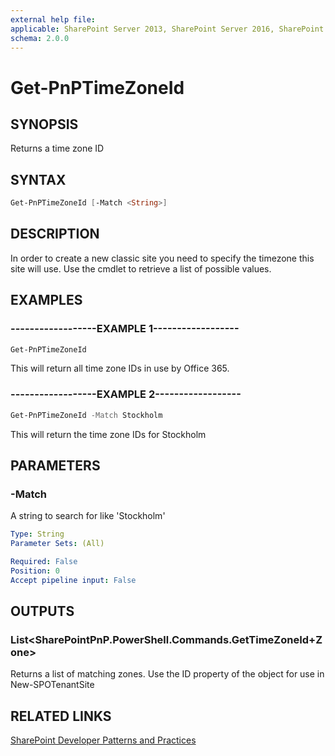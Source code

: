 ```yaml
---
external help file:
applicable: SharePoint Server 2013, SharePoint Server 2016, SharePoint Server 2019, SharePoint Online
schema: 2.0.0
---
```

# Get-PnPTimeZoneId

## SYNOPSIS
Returns a time zone ID

## SYNTAX 

```powershell
Get-PnPTimeZoneId [-Match <String>]
```

## DESCRIPTION
In order to create a new classic site you need to specify the timezone this site will use. Use the cmdlet to retrieve a list of possible values.

## EXAMPLES

### ------------------EXAMPLE 1------------------
```powershell
Get-PnPTimeZoneId
```

This will return all time zone IDs in use by Office 365.

### ------------------EXAMPLE 2------------------
```powershell
Get-PnPTimeZoneId -Match Stockholm
```

This will return the time zone IDs for Stockholm

## PARAMETERS

### -Match
A string to search for like 'Stockholm'

```yaml
Type: String
Parameter Sets: (All)

Required: False
Position: 0
Accept pipeline input: False
```

## OUTPUTS

### List<SharePointPnP.PowerShell.Commands.GetTimeZoneId+Zone>

Returns a list of matching zones. Use the ID property of the object for use in New-SPOTenantSite

## RELATED LINKS

[SharePoint Developer Patterns and Practices](https://aka.ms/sppnp)